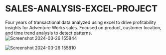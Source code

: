 # SALES-ANALYSIS-EXCEL-PROJECT
Four years of transactional data analyzed using excel to drive profitability insights for Adventure Works sales. Focused on product, customer location, and time trend analysis to detect patterns. 
![Screenshot 2024-03-26 155844](https://github.com/AswinBglr/SALES-ANALYSIS-EXCEL-PROJECT/assets/160361306/a93d7a7d-570c-4434-b3c6-e80db76b09ee)

![Screenshot 2024-03-26 155810](https://github.com/AswinBglr/SALES-ANALYSIS-EXCEL-PROJECT/assets/160361306/18d85379-6285-4309-841d-039ed840f4fb)

